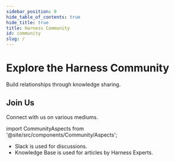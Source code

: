 ```yaml
---
sidebar_position: 0
hide_table_of_contents: true
hide_title: true
title: Harness Community
id: community
slug: /
---
```


# Explore the Harness Community

Build relationships through knowledge sharing.

## Join Us

Connect with us on various mediums.


<!-- Custom component -->

import CommunityAspects from '@site/src/components/Community/Aspects';

<CommunityAspects />

* Slack is used for discussions.
* Knowledge Base is used for articles by Harness Experts.
